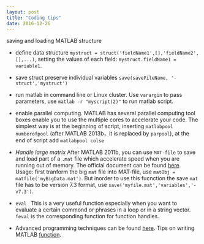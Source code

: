 ```yaml
---
layout: post
title: "Coding tips"
date: 2016-12-26
---
```


saving and loading  MATLAB structure  

* define data structure ``mystruct = struct('fieldName1',[],'fieldName2',[],...)``, setting the values of each field: ``mystruct.fieldName1 = variable1``.  

* save struct preserve individual variables ``save(saveFileName, '-struct','mystruct')``  

* run matlab in command line or Linux cluster. Use ``varargin`` to pass parameters, use ``matlab -r "myscript(2)"`` to run matlab script.

* enable parallel computing. MATLAB has several parallel computing tool boxes enable you to use the multiple cores to accelerate your code. The simplest way is at the beginning of script, inserting
``matlabpool numberofpool`` (after MATLAB 2013b，it is replaced by ``parpool``), at the end of script add ``matlabpool colse``

* _Handle large matrix_ After MATLAB 2011b, you can use ``MAT-file`` to save and load part of a ``.mat`` file which accelerate speed when you are running out of memory. The official document can be found [here](http://blogs.mathworks.com/loren/2011/10/14/new-mat-file-functionality-in-r2011b/).  
Usage: first tranform the big ``mat`` file into MAT-file, use ``matObj = matfile('myBigData.mat')``. But inorder to use this fucnction the save ``mat`` file has to be version 7.3 format, use ``save('myfile.mat','variables','-v7.3')``.

* ``eval `` This is a very useful function especially when you want to evaluate a certain commond or phrases in a loop or in a string vector. ``feval`` is the corresponding function for function handles.

* Advanced programming techniques can be found [here](https://math.la.asu.edu/files/support/docs/matlab_workshop/Adv_Programming.pdf). Tips on writing MATLAB [function](http://uk.mathworks.com/matlabcentral/mlc-downloads/downloads/submissions/21653/versions/3/previews/tutorial/writingFunctions.html).
